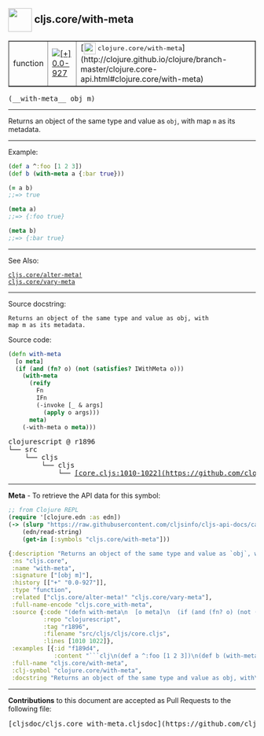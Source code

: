 ## <img width="48px" valign="middle" src="http://i.imgur.com/Hi20huC.png"> cljs.core/with-meta

 <table border="1">
<tr>

<td>function</td>
<td><a href="https://github.com/cljsinfo/cljs-api-docs/tree/0.0-927"><img valign="middle" alt="[+] 0.0-927" src="https://img.shields.io/badge/+-0.0--927-lightgrey.svg"></a> </td>
<td>
[<img height="24px" valign="middle" src="http://i.imgur.com/1GjPKvB.png"> <samp>clojure.core/with-meta</samp>](http://clojure.github.io/clojure/branch-master/clojure.core-api.html#clojure.core/with-meta)
</td>
</tr>
</table>

 <samp>
(__with-meta__ obj m)<br>
</samp>

---

Returns an object of the same type and value as `obj`, with map `m` as its
metadata.

---

Example:

```clj
(def a ^:foo [1 2 3])
(def b (with-meta a {:bar true}))

(= a b)
;;=> true

(meta a)
;;=> {:foo true}

(meta b)
;;=> {:bar true}
```

---

See Also:

[`cljs.core/alter-meta!`](cljs.core_alter-metaBANG.md)<br>
[`cljs.core/vary-meta`](cljs.core_vary-meta.md)<br>

---

Source docstring:

```
Returns an object of the same type and value as obj, with
map m as its metadata.
```

Source code:

```clj
(defn with-meta
  [o meta]
  (if (and (fn? o) (not (satisfies? IWithMeta o)))
    (with-meta
      (reify
        Fn
        IFn
        (-invoke [_ & args]
          (apply o args)))
      meta)
    (-with-meta o meta)))
```

 <pre>
clojurescript @ r1896
└── src
    └── cljs
        └── cljs
            └── <ins>[core.cljs:1010-1022](https://github.com/clojure/clojurescript/blob/r1896/src/cljs/cljs/core.cljs#L1010-L1022)</ins>
</pre>


---

__Meta__ - To retrieve the API data for this symbol:

```clj
;; from Clojure REPL
(require '[clojure.edn :as edn])
(-> (slurp "https://raw.githubusercontent.com/cljsinfo/cljs-api-docs/catalog/cljs-api.edn")
    (edn/read-string)
    (get-in [:symbols "cljs.core/with-meta"]))
```

```clj
{:description "Returns an object of the same type and value as `obj`, with map `m` as its\nmetadata.",
 :ns "cljs.core",
 :name "with-meta",
 :signature ["[obj m]"],
 :history [["+" "0.0-927"]],
 :type "function",
 :related ["cljs.core/alter-meta!" "cljs.core/vary-meta"],
 :full-name-encode "cljs.core_with-meta",
 :source {:code "(defn with-meta\n  [o meta]\n  (if (and (fn? o) (not (satisfies? IWithMeta o)))\n    (with-meta\n      (reify\n        Fn\n        IFn\n        (-invoke [_ & args]\n          (apply o args)))\n      meta)\n    (-with-meta o meta)))",
          :repo "clojurescript",
          :tag "r1896",
          :filename "src/cljs/cljs/core.cljs",
          :lines [1010 1022]},
 :examples [{:id "f189d4",
             :content "```clj\n(def a ^:foo [1 2 3])\n(def b (with-meta a {:bar true}))\n\n(= a b)\n;;=> true\n\n(meta a)\n;;=> {:foo true}\n\n(meta b)\n;;=> {:bar true}\n```"}],
 :full-name "cljs.core/with-meta",
 :clj-symbol "clojure.core/with-meta",
 :docstring "Returns an object of the same type and value as obj, with\nmap m as its metadata."}

```

---

__Contributions__ to this document are accepted as Pull Requests to the following file:

 <pre>
[cljsdoc/cljs.core_with-meta.cljsdoc](https://github.com/cljsinfo/cljs-api-docs/blob/master/cljsdoc/cljs.core_with-meta.cljsdoc)
</pre>

